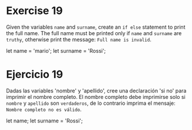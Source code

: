 # Exercise 19

Given the variables `name` and `surname`, create an `if else` statement to print the full name. The full name must be printed only if `name` and `surname` are `truthy`, otherwise print the message: `Full name is invalid`.

let name = 'mario';
let surname = 'Rossi';

# Ejercicio 19

Dadas las variables 'nombre' y 'apellido', cree una declaración 'si no' para imprimir el nombre completo. El nombre completo debe imprimirse solo si `nombre` y `apellido` son `verdaderos`, de lo contrario imprima el mensaje: `Nombre completo no es válido`.

let name;
let surname = 'Rossi';